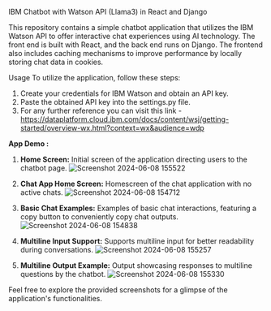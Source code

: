 IBM Chatbot with Watson API (Llama3) in React and Django

This repository contains a simple chatbot application that utilizes the IBM Watson API to offer interactive chat experiences using AI technology. The front end is built with React, and the back end runs on Django. The frontend also includes caching mechanisms to improve performance by locally storing chat data in cookies.

Usage
To utilize the application, follow these steps:
1. Create your credentials for IBM Watson and obtain an API key.
2. Paste the obtained API key into the settings.py file.
3. For any further reference you can visit this link - https://dataplatform.cloud.ibm.com/docs/content/wsj/getting-started/overview-wx.html?context=wx&audience=wdp

**App Demo :**
1. **Home Screen:** Initial screen of the application directing users to the chatbot page.
![Screenshot 2024-06-08 155522](https://github.com/hritulpardhi/IbmChatBot/assets/166939863/c488d3a0-fe71-43a2-af7e-90fdd0151c72)

2. **Chat App Home Screen:** Homescreen of the chat application with no active chats.
![Screenshot 2024-06-08 154712](https://github.com/hritulpardhi/IbmChatBot/assets/166939863/730bbddb-0743-4dc8-9216-4dcb5c2a8442)

3. **Basic Chat Examples:** Examples of basic chat interactions, featuring a copy button to conveniently copy chat outputs.
![Screenshot 2024-06-08 154838](https://github.com/hritulpardhi/IbmChatBot/assets/166939863/dc5b8321-91a6-42a8-ba5a-63a521631ba4)

4. **Multiline Input Support:** Supports multiline input for better readability during conversations.
![Screenshot 2024-06-08 155257](https://github.com/hritulpardhi/IbmChatBot/assets/166939863/3789de99-da9e-46e6-acee-3610c69d56ae)

5. **Multiline Output Example:** Output showcasing responses to multiline questions by the chatbot.
![Screenshot 2024-06-08 155330](https://github.com/hritulpardhi/IbmChatBot/assets/166939863/10ac0b63-d33b-4f6b-8e51-cef4a04d75fe)

Feel free to explore the provided screenshots for a glimpse of the application's functionalities.





